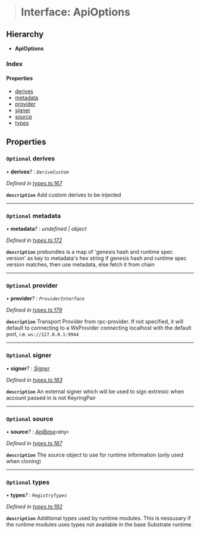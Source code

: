 > # Interface: ApiOptions

## Hierarchy

* **ApiOptions**

### Index

#### Properties

* [derives](_types_.apioptions.md#optional-derives)
* [metadata](_types_.apioptions.md#optional-metadata)
* [provider](_types_.apioptions.md#optional-provider)
* [signer](_types_.apioptions.md#optional-signer)
* [source](_types_.apioptions.md#optional-source)
* [types](_types_.apioptions.md#optional-types)

## Properties

### `Optional` derives

• **derives**? : *`DeriveCustom`*

*Defined in [types.ts:167](https://github.com/polkadot-js/api/blob/ca00dbd/packages/api/src/types.ts#L167)*

**`description`** Add custom derives to be injected

___

### `Optional` metadata

• **metadata**? : *undefined | object*

*Defined in [types.ts:172](https://github.com/polkadot-js/api/blob/ca00dbd/packages/api/src/types.ts#L172)*

**`description`** prebundles is a map of 'genesis hash and runtime spec version' as key to metadata's hex string
if genesis hash and runtime spec version matches, then use metadata, else fetch it from chain

___

### `Optional` provider

• **provider**? : *`ProviderInterface`*

*Defined in [types.ts:179](https://github.com/polkadot-js/api/blob/ca00dbd/packages/api/src/types.ts#L179)*

**`description`** Transport Provider from rpc-provider. If not specified, it will default to
connecting to a WsProvider connecting localhost with the default port, i.e. `ws://127.0.0.1:9944`

___

### `Optional` signer

• **signer**? : *[Signer](_types_.signer.md)*

*Defined in [types.ts:183](https://github.com/polkadot-js/api/blob/ca00dbd/packages/api/src/types.ts#L183)*

**`description`** An external signer which will be used to sign extrinsic when account passed in is not KeyringPair

___

### `Optional` source

• **source**? : *[ApiBase](../classes/_base_.apibase.md)‹*any*›*

*Defined in [types.ts:187](https://github.com/polkadot-js/api/blob/ca00dbd/packages/api/src/types.ts#L187)*

**`description`** The source object to use for runtime information (only used when cloning)

___

### `Optional` types

• **types**? : *`RegistryTypes`*

*Defined in [types.ts:192](https://github.com/polkadot-js/api/blob/ca00dbd/packages/api/src/types.ts#L192)*

**`description`** Additional types used by runtime modules. This is nessusary if the runtime modules
uses types not available in the base Substrate runtime.